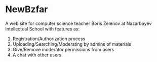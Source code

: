 # NewBzfar
A web site for computer science teacher Boris Zelenov at Nazarbayev Intellectual School with features as:
1. Registration/Authorization process
2. Uploading/Searching/Moderating by admins of materials
3. Give/Remove moderator permissions from users
4. A chat with other users
